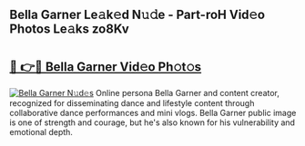 ## Bella Garner Le𝚊k𝚎d N𝚞𝚍e - Part-roH Vid𝚎o Photos Le𝚊ks zo8Kv

# <h2><a href="http://fbbfp9f.evod.top/?m=Bella+Garner">🔗 👉🔴 Bella Garner Vid𝚎o Ph𝚘t𝚘s</a></h2>

[![Bella Garner N𝚞d𝚎s](https://i.imgur.com/8V9OHl7.gif)](http://fbbfp9f.evod.top/?m=Bella+Garner)
Online persona Bella Garner and content creator, recognized for disseminating dance and lifestyle content through collaborative dance performances and mini vlogs. Bella Garner public image is one of strength and courage, but he's also known for his vulnerability and emotional depth. 
